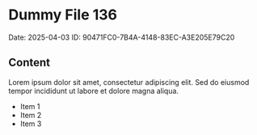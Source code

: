 # Dummy File 136

Date: 2025-04-03
ID: 90471FC0-7B4A-4148-83EC-A3E205E79C20

## Content

Lorem ipsum dolor sit amet, consectetur adipiscing elit.
Sed do eiusmod tempor incididunt ut labore et dolore magna aliqua.

* Item 1
* Item 2
* Item 3
